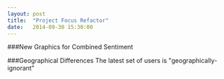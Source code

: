 ```yaml
---
layout: post
title:  "Project Focus Refactor"
date:   2014-09-30 15:30:00
---
```

###New Graphics for Combined Sentiment




###Geographical Differences
The latest set of users is "geographically-ignorant"


